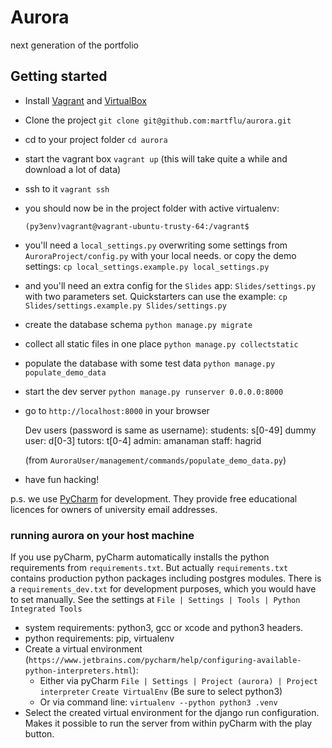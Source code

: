 # Aurora

next generation of the portfolio

## Getting started

- Install [Vagrant](https://www.vagrantup.com/) and [VirtualBox](https://www.virtualbox.org/)
- Clone the project `git clone git@github.com:martflu/aurora.git`
- cd to your project folder `cd aurora`
- start the vagrant box `vagrant up` (this will take quite a while and download a lot of data)
- ssh to it `vagrant ssh`
- you should now be in the project folder with active virtualenv:

  `(py3env)vagrant@vagrant-ubuntu-trusty-64:/vagrant$`

- you'll need a `local_settings.py` overwriting some settings from `AuroraProject/config.py` with your local needs.
  or copy the demo settings: `cp local_settings.example.py local_settings.py`

- and you'll need an extra config for the `Slides` app: `Slides/settings.py` with two parameters set. Quickstarters
  can use the example: `cp Slides/settings.example.py Slides/settings.py`

- create the database schema `python manage.py migrate`
- collect all static files in one place `python manage.py collectstatic`
- populate the database with some test data `python manage.py populate_demo_data`
- start the dev server `python manage.py runserver 0.0.0.0:8000`
- go to `http://localhost:8000` in your browser

    Dev users (password is same as username):
    students: s[0-49]
    dummy user: d[0-3]
    tutors: t[0-4]
    admin: amanaman
    staff: hagrid

    (from `AuroraUser/management/commands/populate_demo_data.py`)

- have fun hacking!

p.s. we use [PyCharm](https://www.jetbrains.com/pycharm/) for development. They provide free educational licences for owners of university email addresses.

### running aurora on your host machine

If you use pyCharm, pyCharm automatically installs the python requirements from `requirements.txt`. But actually
`requirements.txt` contains production python packages including postgres modules. There is a `requirements_dev.txt`
for development purposes, which you would have to set manually.
See the settings at `File | Settings | Tools | Python Integrated Tools`

- system requirements: python3, gcc or xcode and python3 headers.
- python requirements: pip, virtualenv
- Create a virtual environment (`https://www.jetbrains.com/pycharm/help/configuring-available-python-interpreters.html`):
  - Either via pyCharm `File | Settings | Project (aurora) | Project interpreter` `Create VirtualEnv` (Be sure to select python3)
  - Or via command line: `virtualenv --python python3 .venv`
- Select the created virtual environment for the django run configuration. Makes it possible to run the server from within pyCharm with the
play button.

